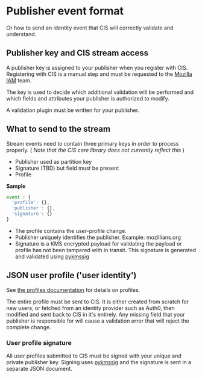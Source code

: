 # Publisher event format

Or how to send an identity event that CIS will correctly validate and understand.

## Publisher key and CIS stream access

A publisher key is assigned to your publisher when you register with CIS.
Registering with CIS is a manual step and must be requested to the
[Mozilla IAM](iam@mozilla-community.org) team.

The key is used to decide which additional validation will be performed and
which fields and attributes your publisher is authorized to modify.

A validation plugin must be written for your publisher.

## What to send to the stream

Stream events need to contain three primary keys in order to process properly.  ( _Note that the CIS core library does not currently reflect this_ )

* Publisher used as partition key
* Signature (TBD) but field must be present
* Profile

__Sample__

``` javascript
event : {
  'profile': {},
  'publisher': {},
  'signature': {}
}
```

* The profile contains the user-profile change.
* Publisher uniquely identifies the publisher.  Example: mozillians.org
* Signature is a KMS encrypted payload for
validating the payload or profile has not been tampered with in transit.  This signature is generated and validated using [pykmssig](https://github.com/mozilla-iam/pykmssig/)

## JSON user profile ('user identity')

See [the profiles documentation](/docs/Profiles.md) for details on profiles.

The entire profile must be sent to CIS. It is either created from scratch for
new users, or fetched from an identity provider such as Auth0, then modified
and sent back to CIS in it's entirely.  Any missing field that your publisher
is responsible for will cause a validation error that will reject the complete
change.

### User profile signature

All user profiles submitted to CIS must be signed with your unique and private
publisher key.
Signing uses [pykmssig](https://github.com/mozilla-iam/pykmssig) and the signature is sent
in a separate JSON document.
